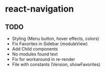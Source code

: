 # react-navigation

## TODO
- Styling (Menu button, hover effects, colors)
- Fix Favorites in Sidebar (moduleView)
- Add Child components
- No modules found text
- Fix for workaround in re-render
- File with constants (Version, showFavorites)